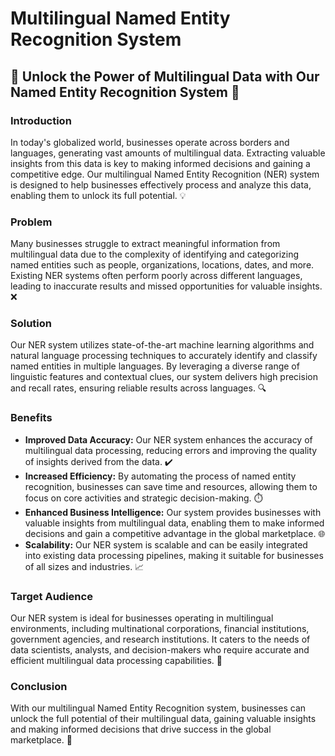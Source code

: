 # Multilingual Named Entity Recognition System

## 🚀 Unlock the Power of Multilingual Data with Our Named Entity Recognition System 🚀

### Introduction
In today's globalized world, businesses operate across borders and languages, generating vast amounts of multilingual data. Extracting valuable insights from this data is key to making informed decisions and gaining a competitive edge. Our multilingual Named Entity Recognition (NER) system is designed to help businesses effectively process and analyze this data, enabling them to unlock its full potential. 💡

### Problem
Many businesses struggle to extract meaningful information from multilingual data due to the complexity of identifying and categorizing named entities such as people, organizations, locations, dates, and more. Existing NER systems often perform poorly across different languages, leading to inaccurate results and missed opportunities for valuable insights. ❌

### Solution
Our NER system utilizes state-of-the-art machine learning algorithms and natural language processing techniques to accurately identify and classify named entities in multiple languages. By leveraging a diverse range of linguistic features and contextual clues, our system delivers high precision and recall rates, ensuring reliable results across languages. 🔍

### Benefits
- **Improved Data Accuracy:** Our NER system enhances the accuracy of multilingual data processing, reducing errors and improving the quality of insights derived from the data. ✔️
- **Increased Efficiency:** By automating the process of named entity recognition, businesses can save time and resources, allowing them to focus on core activities and strategic decision-making. ⏱️
- **Enhanced Business Intelligence:** Our system provides businesses with valuable insights from multilingual data, enabling them to make informed decisions and gain a competitive advantage in the global marketplace. 🌐
- **Scalability:** Our NER system is scalable and can be easily integrated into existing data processing pipelines, making it suitable for businesses of all sizes and industries. 📈

### Target Audience
Our NER system is ideal for businesses operating in multilingual environments, including multinational corporations, financial institutions, government agencies, and research institutions. It caters to the needs of data scientists, analysts, and decision-makers who require accurate and efficient multilingual data processing capabilities. 🎯

### Conclusion
With our multilingual Named Entity Recognition system, businesses can unlock the full potential of their multilingual data, gaining valuable insights and making informed decisions that drive success in the global marketplace. 🚀

